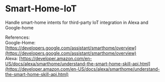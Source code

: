 # Smart-Home-IoT
Handle smart-home intents for third-party IoT integration in Alexa and Google-home

References: <br />
Google-Home: [https://developers.google.com/assistant/smarthome/overview](https://developers.google.com/assistant/smarthome/overview) <br />
Alexa: [https://developer.amazon.com/en-US/docs/alexa/smarthome/understand-the-smart-home-skill-api.html](https://developer.amazon.com/en-US/docs/alexa/smarthome/understand-the-smart-home-skill-api.html)

